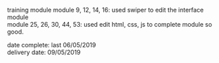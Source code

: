 training module
module 9, 12, 14, 16: used swiper to edit the interface module  
module 25, 26, 30, 44, 53: used edit html, css, js to complete module so good.  

date complete: last 06/05/2019      
delivery date: 09/05/2019  
